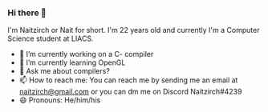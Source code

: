 ### Hi there 👋

I'm Naitzirch or Nait for short. I'm 22 years old and currently I'm a Computer Science student at LIACS.

- 🔭 I’m currently working on a C- compiler
- 🌱 I’m currently learning OpenGL
- 💬 Ask me about compilers?
- 📫 How to reach me: You can reach me by sending me an email at naitzirch@gmail.com or you can dm me on Discord Naitzirch#4239
- 😄 Pronouns: He/him/his

<!--
**Naitzirch/Naitzirch** is a ✨ _special_ ✨ repository because its `README.md` (this file) appears on your GitHub profile.

Here are some ideas to get you started:

- 🔭 I’m currently working on ...
- 🌱 I’m currently learning ...
- 👯 I’m looking to collaborate on ...
- 🤔 I’m looking for help with ...
- 💬 Ask me about ...
- 📫 How to reach me: ...
- 😄 Pronouns: ...
- ⚡ Fun fact: ...
-->
